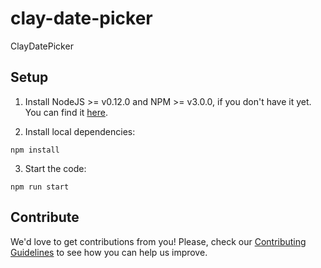 # clay-date-picker

ClayDatePicker

## Setup

1. Install NodeJS >= v0.12.0 and NPM >= v3.0.0, if you don't have it yet. You
can find it [here](https://nodejs.org).

2. Install local dependencies:

  ```
  npm install
  ```

3. Start the code:

  ```
  npm run start
  ```

## Contribute

We'd love to get contributions from you! Please, check our [Contributing Guidelines](CONTRIBUTING.md) to see how you can help us improve.

